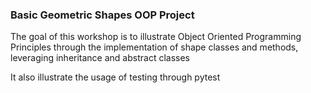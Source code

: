 ### Basic Geometric Shapes OOP Project ###

The goal of this workshop is to illustrate Object Oriented Programming Principles
through the implementation of shape classes and methods, leveraging inheritance and abstract classes

It also illustrate the usage of testing through pytest
